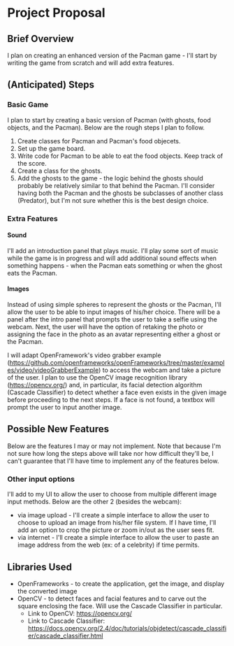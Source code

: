 # Project Proposal
## Brief Overview
I plan on creating an enhanced version of the Pacman game - I'll start by writing the game from scratch and will add extra features. 

## (Anticipated) Steps
### Basic Game
I plan to start by creating a basic version of Pacman (with ghosts, food objects, and the Pacman). Below are the rough steps I plan to follow.
1. Create classes for Pacman and Pacman's food objecets. 
2. Set up the game board.
3. Write code for Pacman to be able to eat the food objects. Keep track of the score.
4. Create a class for the ghosts.
5. Add the ghosts to the game - the logic behind the ghosts should probably be relatively similar to that behind the Pacman. 
I'll consider having both the Pacman and the ghosts be subclasses of another class (Predator), but I'm not sure whether this is the best design choice.


### Extra Features
#### Sound
I'll add an introduction panel that plays music. I'll play some sort of music while the game is in progress and will add additional sound effects when something happens - when the Pacman eats something or when the ghost eats the Pacman.

#### Images
Instead of using simple spheres to represent the ghosts or the Pacman, I'll allow the user to be able to input images of his/her choice. There will be a panel after the intro panel that prompts the user to take a selfie using the webcam. Next, the user will have the option of retaking the photo or assigning the face in the photo as an avatar representing either a ghost or the Pacman.

I will adapt OpenFramework's video grabber example (https://github.com/openframeworks/openFrameworks/tree/master/examples/video/videoGrabberExample) to access the webcam and take a picture of the user. I plan to use the OpenCV image recognition library (https://opencv.org/) and, in particular, its facial detection algorithm (Cascade Classifier) to detect whether a face even exists in the given image before proceeding to the next steps. If a face is not found, a textbox will prompt the user to input another image.


## Possible New Features  
Below are the features I may or may not implement. Note that because I'm not sure how long the steps above will take nor how difficult they'll be, I can't guarantee that I'll have time to implement any of the features below.

### Other input options
I'll add to my UI to allow the user to choose from multiple different image input methods. Below are the other 2 (besides the webcam):
* via image upload - I'll create a simple interface to allow the user to choose to upload an image from his/her file system. If I have time, I'll add an option to crop the picture or zoom in/out as the user sees fit.
* via internet - I'll create a simple interface to allow the user to paste an image address from the web (ex: of a celebrity) if time permits.



## Libraries Used
* OpenFrameworks - to create the application, get the image, and display the converted image
* OpenCV - to detect faces and facial features and to carve out the square enclosing the face. Will use the Cascade Classifier in particular.
    * Link to OpenCV: https://opencv.org/
    * Link to Cascade Classifier: https://docs.opencv.org/2.4/doc/tutorials/objdetect/cascade_classifier/cascade_classifier.html
